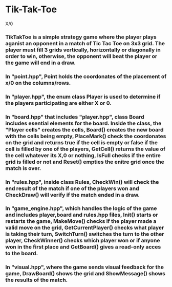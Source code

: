 # Tik-Tak-Toe
X/0



### TikTakToe is a simple strategy game where the player plays aganist an opponent in a match of Tic Tac Toe on 3x3 grid. The player must fill 3 grids vertically, horizontally or diagonally in order to win, otherwise, the opponent will beat the player or the game will end in a draw. 

### In "point.hpp", Point holds the coordonates of the placement of x/0 on the columns/rows.

### In "player.hpp", the enum class Player is used to determine if the players participating are either X or 0.

### In "board.hpp" that includes "player.hpp", class Board includes esential elements for the board. Inside the class,  the "Player cells" creates the cells, Board() creates the new board with the cells being empty,   PlaceMark() check the coordonates on the grid and returns true if the cell is empty or false if the cell is filled by one of the players,  GetCell() returns the value of the cell whatever its X,0 or nothing,  IsFull checks if the entire grid is filled or not and Reset() empties the enitre grid once the match is over.

### In "rules.hpp", inside class Rules, CheckWin() will check the end result of the match if one of the players won and CheckDraw() will verify if the match ended in a draw.

### In "game_engine.hpp", which handles the logic of the game and includes player,board and rules.hpp files, Init() starts or restarts the game, MakeMove() checks if the player made a valid move on the grid, GetCurrentPlayer() checks what player is taking their turn, SwitchTurn() switches the turn to the other player, CheckWinner() checks which player won or if anyone won in the first place and GetBoard() gives a read-only acces to the board.

### In "visual.hpp", where the game sends visual feedback for the game, DrawBoard() shows the grid and ShowMessage() shows the results of the match.
 

